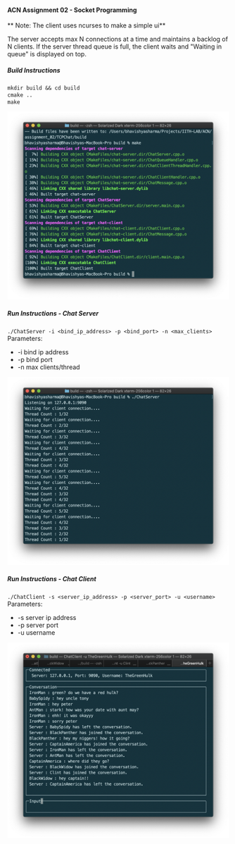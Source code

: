 #### ACN Assignment 02 - Socket Programming

** Note: The client uses ncurses to make a simple ui**

The server accepts max N connections at a time and maintains a backlog of N clients.
If the server thread queue is full, the client waits and "Waiting in queue" is displayed on top.

##### Build Instructions

```
mkdir build && cd build  
cmake ..  
make
```
![Build](./screenshot/build.png?raw=true "Build")

##### Run Instructions - Chat Server
`./ChatServer -i <bind_ip_address> -p <bind_port> -n <max_clients>`  
Parameters: 
- -i bind ip address
- -p bind port
- -n max clients/thread 

![TCP Server TA](./screenshot/chat_server.png?raw=true "TCP Server TA")
##### Run Instructions - Chat Client
`./ChatClient -s <server_ip_address> -p <server_port> -u <username>`
Parameters: 
- -s server ip address
- -p server port
- -u username

![Chat Client](./screenshot/chat_client.png?raw=true "Chat Client")
